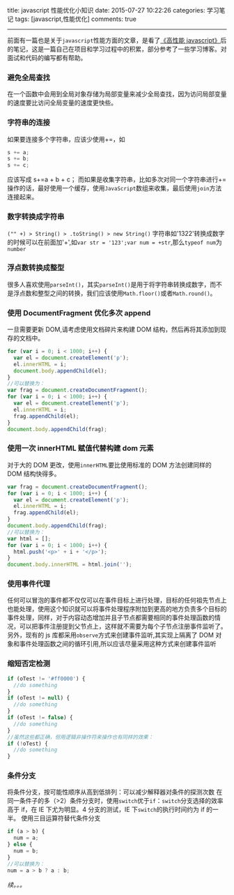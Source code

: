 title: javascript 性能优化小知识
date: 2015-07-27 10:22:26
categories: 学习笔记
tags: [javascript,性能优化]
comments: true

---

前面有一篇也是关于`javascript`性能方面的文章，是看了[《高性能 javascript》][1]后的笔记，这是一篇自己在项目和学习过程中的积累，部分参考了一些学习博客。对面试和代码的编写都有帮助。

<!-- more -->

### 避免全局查找

在一个函数中会用到全局对象存储为局部变量来减少全局查找，因为访问局部变量的速度要比访问全局变量的速度更快些。

### 字符串的连接

如果要连接多个字符串，应该少使用+=，如

```js
s += a;
s += b;
s += c;
```

应该写成 s+=a + b + c；
而如果是收集字符串，比如多次对同一个字符串进行+=操作的话，最好使用一个缓存，使用`JavaScript`数组来收集，最后使用`join`方法连接起来。

### 数字转换成字符串

`("" +) > String() > .toString() > new String()`
字符串如'1322'转换成数字的时候可以在前面加'+',如`var str = '123';var num = +str`,那么`typeof num`为`number`

### 浮点数转换成整型

很多人喜欢使用`parseInt()`，其实`parseInt()`是用于将字符串转换成数字，而不是浮点数和整型之间的转换，我们应该使用`Math.floor()`或者`Math.round()`。

### 使用 DocumentFragment 优化多次 append

一旦需要更新 DOM,请考虑使用文档碎片来构建 DOM 结构，然后再将其添加到现存的文档中。

```javascript
for (var i = 0; i < 1000; i++) {
  var el = document.createElement('p');
  el.innerHTML = i;
  document.body.appendChild(el);
}
//可以替换为：
var frag = document.createDocumentFragment();
for (var i = 0; i < 1000; i++) {
  var el = document.createElement('p');
  el.innerHTML = i;
  frag.appendChild(el);
}
document.body.appendChild(frag);
```

### 使用一次 innerHTML 赋值代替构建 dom 元素

对于大的 DOM 更改，使用`innerHTML`要比使用标准的 DOM 方法创建同样的 DOM 结构快得多。

```javascript
var frag = document.createDocumentFragment();
for (var i = 0; i < 1000; i++) {
  var el = document.createElement('p');
  el.innerHTML = i;
  frag.appendChild(el);
}
document.body.appendChild(frag);
//可以替换为：
var html = [];
for (var i = 0; i < 1000; i++) {
  html.push('<p>' + i + '</p>');
}
document.body.innerHTML = html.join('');
```

### 使用事件代理

任何可以冒泡的事件都不仅仅可以在事件目标上进行处理，目标的任何祖先节点上也能处理，使用这个知识就可以将事件处理程序附加到更高的地方负责多个目标的事件处理，同样，对于内容动态增加并且子节点都需要相同的事件处理函数的情况，可以把事件注册提到父节点上，这样就不需要为每个子节点注册事件监听了。另外，现有的 js 库都采用`observe`方式来创建事件监听,其实现上隔离了 DOM 对象和事件处理函数之间的循环引用,所以应该尽量采用这种方式来创建事件监听

### 缩短否定检测

```javascript
if (oTest != '#ff0000') {
  //do something
}
if (oTest != null) {
  //do something
}
if (oTest != false) {
  //do something
}
//虽然这些都正确，但用逻辑非操作符来操作也有同样的效果：
if (!oTest) {
  //do something
}
```

### 条件分支

将条件分支，按可能性顺序从高到低排列：可以减少解释器对条件的探测次数
在同一条件子的多（>2）条件分支时，使用`switch`优于`if`：`switch`分支选择的效率高于 if，在 IE 下尤为明显。4 分支的测试，IE 下`switch`的执行时间约为 if 的一半。
使用三目运算符替代条件分支

```javascript
if (a > b) {
  num = a;
} else {
  num = b;
}
//可以替换为：
num = a > b ? a : b;
```

_续。。。_

[1]: http://book.douban.com/subject/5362856/
